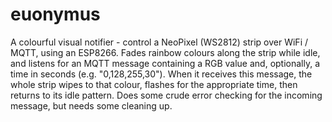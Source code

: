 # euonymus
A colourful visual notifier - control a NeoPixel (WS2812) strip over WiFi / MQTT, using an ESP8266. Fades rainbow colours along the strip while idle, and listens for an MQTT message containing a RGB value and, optionally, a time in seconds (e.g. "0,128,255,30"). When it receives this message, the whole strip wipes to that colour, flashes for the appropriate time, then returns to its idle pattern. Does some crude error checking for the incoming message, but needs some cleaning up.
